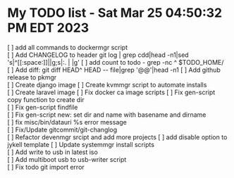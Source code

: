 # My TODO list  -  Sat Mar 25 04:50:32 PM EDT 2023

[ ] add all commands to dockermgr script  
[ ] Add CHANGELOG to header git log | grep cdd|head -n1|sed 's|^[[:space:]]||g;s|:. | |g'
[ ] add count to todo - grep -nc ^ $TODO_HOME/  
[ ] Add diff: git diff HEAD^ HEAD -- file|grep '@@'|head -n1
[ ] Add github release to pkmgr  
[ ] Create django image
[ ] Create kvmmgr script to automate installs  
[ ] Create laravel image
[ ] Fix docker ca image scripts
[ ] Fix gen-script copy function to create dir  
[ ] Fix gen-script findfile  
[ ] Fix gen-script new: set dir and name with basename and dirname  
[ ] fix misc/bin/datauri %s error message  
[ ] Fix/Update gitcommit/git-changlog  
[ ] Refactor devenmgr srcipt and add more projects
[ ] add disable option to jykell template
[ ] Update systemmgr install scripts  
[ ] Add write to usb in latest iso  
[ ] Add multiboot usb to usb-writer script  
[ ] Fix todo git import error  

